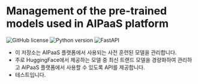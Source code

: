 # Management of the pre-trained models used in AIPaaS platform
![GitHub license](https://img.shields.io/badge/license-Apache%202.0-blue.svg)
![Python version](https://img.shields.io/badge/python-3.10%2B-blue.svg)
![FastAPI](https://img.shields.io/badge/FastAPI-0.112.1%2B-green.svg)
- 이 저장소는 AIPaaS 플랫폼에서 사용되는 사전 훈련된 모델을 관리합니다.
- 주로 HuggingFace에서 제공하는 모델 중 최신 트랜드 모델을 경량화하여 관리하고 AIPaaS 플랫폼에서 사용할 수 있도록 API를 제공합니다.
- 테스트입니다. 